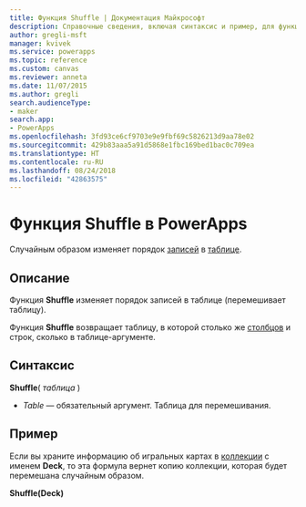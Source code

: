 ```yaml
---
title: Функция Shuffle | Документация Майкрософт
description: Справочные сведения, включая синтаксис и пример, для функции Shuffle в PowerApps
author: gregli-msft
manager: kvivek
ms.service: powerapps
ms.topic: reference
ms.custom: canvas
ms.reviewer: anneta
ms.date: 11/07/2015
ms.author: gregli
search.audienceType:
- maker
search.app:
- PowerApps
ms.openlocfilehash: 3fd93ce6cf9703e9e9fbf69c5826213d9aa78e02
ms.sourcegitcommit: 429b83aaa5a91d5868e1fbc169bed1bac0c709ea
ms.translationtype: HT
ms.contentlocale: ru-RU
ms.lasthandoff: 08/24/2018
ms.locfileid: "42863575"
---
```

# <a name="shuffle-function-in-powerapps"></a>Функция Shuffle в PowerApps
Случайным образом изменяет порядок [записей](../working-with-tables.md#records) в [таблице](../working-with-tables.md).

## <a name="description"></a>Описание
Функция **Shuffle** изменяет порядок записей в таблице (перемешивает таблицу).

Функция **Shuffle** возвращает таблицу, в которой столько же [столбцов](../working-with-tables.md#columns) и строк, сколько в таблице-аргументе.

## <a name="syntax"></a>Синтаксис
**Shuffle**( *таблица* )

* *Table* — обязательный аргумент.  Таблица для перемешивания.

## <a name="example"></a>Пример
Если вы храните информацию об игральных картах в [коллекции](../working-with-data-sources.md#collections) с именем **Deck**, то эта формула вернет копию коллекции, которая будет перемешана случайным образом.

**Shuffle(Deck)**

